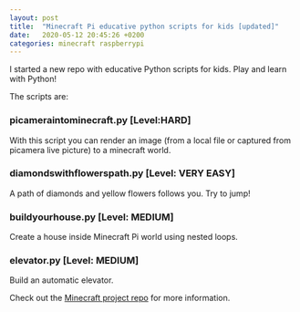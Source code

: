 ```yaml
---
layout: post
title:  "Minecraft Pi educative python scripts for kids [updated]"
date:   2020-05-12 20:45:26 +0200
categories: minecraft raspberrypi
---
```


I started a new repo with educative Python scripts for kids. Play and learn with Python!

The scripts are:

### picameraintominecraft.py [Level:HARD]

With this script you can render an image (from a local file or captured from picamera live picture) to a minecraft world.

### diamondswithflowerspath.py [Level: VERY EASY]

A path of diamonds and yellow flowers follows you. Try to jump!

### buildyourhouse.py [Level: MEDIUM]

Create a house inside Minecraft Pi world using nested loops.

### elevator.py [Level: MEDIUM]

Build an automatic elevator.

Check out the [Minecraft project repo](https://github.com/ferrithemaker/minecraftpi-projects.git) for more information.

